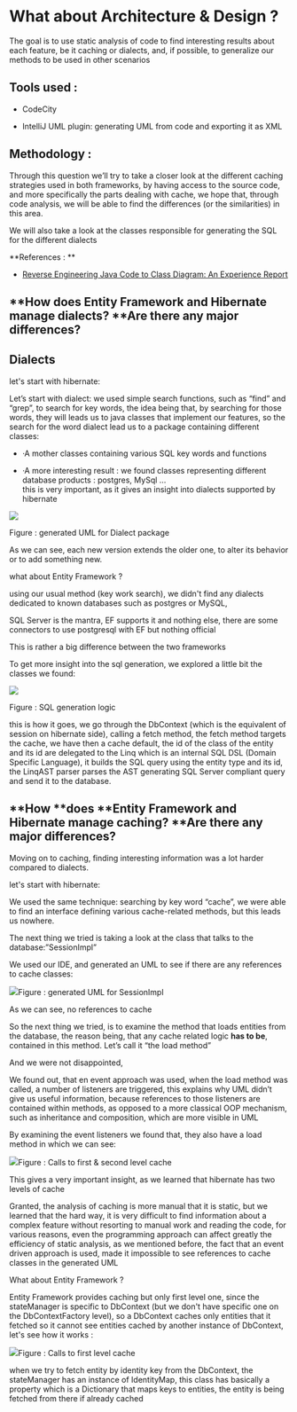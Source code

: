 # What about **Architecture & Design ?**

The goal is to use static analysis of code to find interesting results about each feature, be it caching or dialects, and, if possible, to generalize our methods to be used in other scenarios

## **Tools used :**

* CodeCity

* IntelliJ UML plugin: generating UML from code and exporting it as XML

## **Methodology :**

Through this question we’ll try to take a closer look at the different caching strategies used in both frameworks, by having access to the source code, and more specifically the parts dealing with cache, we hope that, through code analysis, we will be able to find the differences \(or the similarities\) in this area.

We will also take a look at the classes responsible for generating the SQL for the different dialects

**References : **

* [Reverse Engineering Java Code to Class Diagram: An Experience Report](http://citeseerx.ist.psu.edu/viewdoc/download?doi=10.1.1.259.546&rep=rep1&type=pdf)

## **How **does **Entity Framework and Hibernate manage d**ialects**? **Are there any major differences?

## Dialects

let's start with hibernate:

Let’s start with dialect: we used simple search functions, such as “find” and “grep”, to search for key words, the idea being that, by searching for those words, they will leads us to java classes that implement our features, so the search for the word dialect lead us to a package containing different classes:

* ·A mother classes containing various SQL key words and functions

* ·A more interesting result : we found classes representing different database products : postgres, MySql …  
  this is very important, as it gives an insight into dialects supported by hibernate

![](/assets/uml_postges.png)

Figure : generated UML for Dialect package

As we can see, each new version extends the older one, to alter its behavior or to add something new.

what about Entity Framework ?

using our usual method \(key work search\), we didn't find any dialects dedicated to known databases such as postgres or MySQL,

SQL Server is the mantra, EF supports it and nothing else, there are some connectors to use postgresql with EF but nothing official

This is rather a big difference between the two frameworks

To get more insight into the sql generation, we explored a little bit the classes we found:

![](/assets/AST.png)

Figure : SQL generation logic

this is how it goes, we go through the DbContext \(which is the equivalent of session on hibernate side\),  calling a fetch method, the fetch method targets the cache, we have then a cache default, the id of the class of the entity and its id are delegated to the Linq which is an internal SQL DSL \(Domain Specific Language\), it builds the SQL query using the entity type and its id, the LinqAST parser parses the AST generating SQL Server compliant query and send it to the database.

## **How **does **Entity Framework and Hibernate manage caching? **Are there any major differences?

Moving on to caching, finding interesting information was a lot harder compared to dialects.

let's start with hibernate:

We used the same technique: searching by key word “cache”, we were able to find an interface defining various cache-related methods, but this leads us nowhere.

The next thing we tried is taking a look at the class that talks to the database:”SessionImpl”

We used our IDE, and generated an UML to see if there are any references to cache classes:

![](/assets/UML.png)Figure : generated UML for SessionImpl

As we can see, no references to cache

So the next thing we tried, is to examine the method that loads entities from the database, the reason being, that any cache related logic **has to be**, contained in this method. Let’s call it “the load method”

And we were not disappointed,

We found out, that en event approach was used, when the load method was called, a number of listeners are triggered, this explains why UML didn’t give us useful information, because references to those listeners are contained within methods, as opposed to a more classical OOP mechanism, such as inheritance and composition, which are more visible in UML

By examining the event listeners we found that, they also have a load method in which we can see:

![](/assets/code.png)Figure : Calls to first & second level cache

This gives a very important insight, as we learned that hibernate has two levels of cache

Granted, the analysis of caching is more manual that it is static, but we learned that the hard way, it is very difficult to find information about a complex feature without resorting to manual work and reading the code, for various reasons, even the programming approach can affect greatly the efficiency of static analysis, as we mentioned before, the fact that an event driven approach is used, made it impossible to see references to cache classes in the generated UML

What about Entity Framework ?

Entity Framework provides caching but only first level one, since the stateManager is specific to DbContext \(but we don't have specific one on the DbContextFactory level\), so a DbContext caches only entities that it fetched so it cannot see entities cached by another instance of DbContext, let's see how it works :

![](/assets/Caching.png)Figure : Calls to first level cache

when we try to fetch entity by identity key from the DbContext, the stateManager has an instance of IdentityMap, this class has basically a property which is a Dictionary that maps keys to entities, the entity is being fetched from there if already cached

